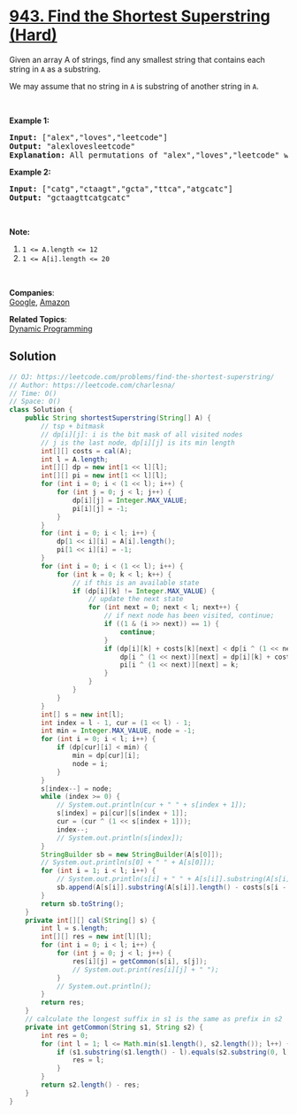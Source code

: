 # [943. Find the Shortest Superstring (Hard)](https://leetcode.com/problems/find-the-shortest-superstring/)

<p>Given an array A of strings, find any&nbsp;smallest string that contains each string in <code>A</code> as a&nbsp;substring.</p>

<p>We may assume that no string in <code>A</code> is substring of another string in <code>A</code>.</p>

<div>&nbsp;</div>

<div>
<p><strong>Example 1:</strong></p>

<pre><strong>Input: </strong><span id="example-input-1-1">["alex","loves","leetcode"]</span>
<strong>Output: </strong><span id="example-output-1">"alexlovesleetcode"</span>
<strong>Explanation: </strong>All permutations of "alex","loves","leetcode" would also be accepted.
</pre>

<div>
<p><strong>Example 2:</strong></p>

<pre><strong>Input: </strong><span id="example-input-2-1">["catg","ctaagt","gcta","ttca","atgcatc"]</span>
<strong>Output: </strong><span id="example-output-2">"gctaagttcatgcatc"</span></pre>

<p>&nbsp;</p>
</div>
</div>

<p><strong>Note:</strong></p>

<ol>
	<li><code>1 &lt;= A.length &lt;= 12</code></li>
	<li><code>1 &lt;= A[i].length &lt;= 20</code></li>
</ol>

<div>
<div>&nbsp;</div>
</div>

**Companies**:  
[Google](https://leetcode.com/company/google), [Amazon](https://leetcode.com/company/amazon)

**Related Topics**:  
[Dynamic Programming](https://leetcode.com/tag/dynamic-programming/)

## Solution 

```java
// OJ: https://leetcode.com/problems/find-the-shortest-superstring/
// Author: https://leetcode.com/charlesna/
// Time: O()
// Space: O()
class Solution {
    public String shortestSuperstring(String[] A) {
        // tsp + bitmask
        // dp[i][j]: i is the bit mask of all visited nodes
        // j is the last node, dp[i][j] is its min length 
        int[][] costs = cal(A);
        int l = A.length;
        int[][] dp = new int[1 << l][l];
        int[][] pi = new int[1 << l][l];
        for (int i = 0; i < (1 << l); i++) {
            for (int j = 0; j < l; j++) {
                dp[i][j] = Integer.MAX_VALUE;
                pi[i][j] = -1;
            }
        }
        for (int i = 0; i < l; i++) {
            dp[1 << i][i] = A[i].length();
            pi[1 << i][i] = -1;
        }
        for (int i = 0; i < (1 << l); i++) {
            for (int k = 0; k < l; k++) {
                // if this is an available state
                if (dp[i][k] != Integer.MAX_VALUE) {
                    // update the next state
                    for (int next = 0; next < l; next++) {
                        // if next node has been visited, continue;
                        if ((1 & (i >> next)) == 1) {
                            continue;
                        }
                        if (dp[i][k] + costs[k][next] < dp[i ^ (1 << next)][next]) {
                            dp[i ^ (1 << next)][next] = dp[i][k] + costs[k][next];
                            pi[i ^ (1 << next)][next] = k;
                        }
                    }    
                }
            }
        }
        int[] s = new int[l];
        int index = l - 1, cur = (1 << l) - 1;
        int min = Integer.MAX_VALUE, node = -1;
        for (int i = 0; i < l; i++) {
            if (dp[cur][i] < min) {
                min = dp[cur][i];
                node = i;
            }
        }       
        s[index--] = node;
        while (index >= 0) {
            // System.out.println(cur + " " + s[index + 1]);
            s[index] = pi[cur][s[index + 1]];
            cur = (cur ^ (1 << s[index + 1]));
            index--;
            // System.out.println(s[index]);
        }
        StringBuilder sb = new StringBuilder(A[s[0]]);
        // System.out.println(s[0] + " " + A[s[0]]);
        for (int i = 1; i < l; i++) {
            // System.out.println(s[i] + " " + A[s[i]].substring(A[s[i]].length() - costs[s[i - 1]][s[i]]));
            sb.append(A[s[i]].substring(A[s[i]].length() - costs[s[i - 1]][s[i]]));
        }
        return sb.toString();
    }
    private int[][] cal(String[] s) {
        int l = s.length;
        int[][] res = new int[l][l];
        for (int i = 0; i < l; i++) {
            for (int j = 0; j < l; j++) {
                res[i][j] = getCommon(s[i], s[j]);
                // System.out.print(res[i][j] + " ");
            }
            // System.out.println();
        }
        return res;
    }
    // calculate the longest suffix in s1 is the same as prefix in s2
    private int getCommon(String s1, String s2) {
        int res = 0;
        for (int l = 1; l <= Math.min(s1.length(), s2.length()); l++) {
            if (s1.substring(s1.length() - l).equals(s2.substring(0, l))) {
                res = l;
            }
        }
        return s2.length() - res;
    }
}
```